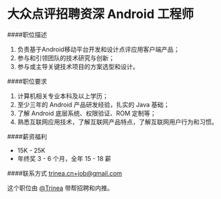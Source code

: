 大众点评招聘资深 Android 工程师
========== 

####职位描述
1. 负责基于Android移动平台开发和设计点评应用客户端产品； 
2. 参与和引领团队的技术研究与创新；
3. 参与或主导关键技术项目的方案选型和设计。

####职位要求 
1. 计算机相关专业本科及以上学历； 
2. 至少三年的 Android 产品研发经验，扎实的 Java 基础；
3. 了解 Android 底层系统、权限验证、ROM 定制等；
4. 熟悉互联网应用技术，了解互联网产品特点，了解互联网用户行为和习惯。

####薪资福利
- 15K - 25K 
- 年终奖 3 - 6 个月，全年 15 - 18 薪

####联系方式
[trinea.cn+job@gmail.com](mailto:trinea.cn+job@gmail.com)  

这个职位由 [@Trinea](https://github.com/trinea) 带帮招聘和内推。  